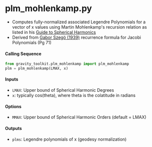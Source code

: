 plm_mohlenkamp.py
=================

 - Computes fully-normalized associated Legendre Polynomials for a vector of x values using Martin Mohlenkamp's recursion relation as listed in his [Guide to Spherical Harmonics](http://www.ohio.edu/people/mohlenka/research/uguide.pdf)  
 - Derived from [Gabor Szeg&ouml; (1939)](https://people.math.osu.edu/nevai.1/AT/SZEGO/szego=szego1975=ops=OCR.pdf) recurrence formula for Jacobi Polynomials (Pg 71)


#### Calling Sequence
```python
from gravity_toolkit.plm_mohlenkamp import plm_mohlenkamp
plm = plm_mohlenkamp(LMAX, x)
```

#### Inputs
 - `LMAX`: Upper bound of Spherical Harmonic Degrees
 - `x`: typically cos(theta), where theta is the colatitude in radians

#### Options
 - `MMAX`: Upper bound of Spherical Harmonic Orders (default = LMAX)

#### Outputs
 - `plms`: Legendre polynomials of x (geodesy normalization)
